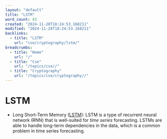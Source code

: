 ```yaml
---
layout: "default"
title: "LSTM"
word_count: 43
created: "2024-11-28T18:24:53.168211"
modified: "2024-11-28T18:24:53.168211"
backlinks:
  - title: "LSTM"
    url: "cse/cryptography/lstm/"
breadcrumbs:
  - title: "Home"
    url: "/"
  - title: "Cse"
    url: "/topics/cse//"
  - title: "Cryptography"
    url: "/topics/cse/cryptography//"
---
```

# LSTM

- Long Short-Term Memory ([LSTM](docs/cse/cryptography/lstm/index/)): LSTM is a type of recurrent neural network (RNN) that is well-suited for *time series* forecasting. LSTMs are able to handle long-term dependencies in the data, which is a common problem in time series forecasting.
